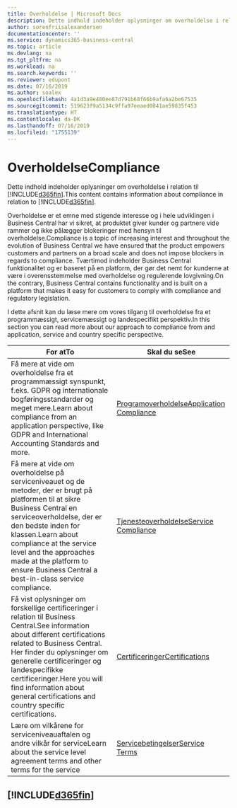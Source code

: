 ```yaml
---
title: Overholdelse | Microsoft Docs
description: Dette indhold indeholder oplysninger om overholdelse i relation til Business Central.
author: sorenfriisalexandersen
documentationcenter: ''
ms.service: dynamics365-business-central
ms.topic: article
ms.devlang: na
ms.tgt_pltfrm: na
ms.workload: na
ms.search.keywords: ''
ms.reviewer: edupont
ms.date: 07/16/2019
ms.author: soalex
ms.openlocfilehash: 4a1d3a9e480ee87d791b68f66b9afa6a2be67535
ms.sourcegitcommit: 519623f9a5134c9ffa97eeaed0841ae59835f453
ms.translationtype: HT
ms.contentlocale: da-DK
ms.lasthandoff: 07/16/2019
ms.locfileid: "1755139"
---
```

# <a name="compliance"></a><span data-ttu-id="394f9-103">Overholdelse</span><span class="sxs-lookup"><span data-stu-id="394f9-103">Compliance</span></span>
<span data-ttu-id="394f9-104">Dette indhold indeholder oplysninger om overholdelse i relation til [!INCLUDE[d365fin](../includes/d365fin_md.md)].</span><span class="sxs-lookup"><span data-stu-id="394f9-104">This content contains information about compliance in relation to [!INCLUDE[d365fin](../includes/d365fin_md.md)].</span></span>  

<span data-ttu-id="394f9-105">Overholdelse er et emne med stigende interesse og i hele udviklingen i Business Central har vi sikret, at produktet giver kunder og partnere vide rammer og ikke pålægger blokeringer med hensyn til overholdelse.</span><span class="sxs-lookup"><span data-stu-id="394f9-105">Compliance is a topic of increasing interest and throughout the evolution of Business Central we have ensured that the product empowers customers and partners on a broad scale and does not impose blockers in regards to compliance.</span></span> <span data-ttu-id="394f9-106">Tværtimod indeholder Business Central funktionalitet og er baseret på en platform, der gør det nemt for kunderne at være i overensstemmelse med overholdelse og regulerende lovgivning.</span><span class="sxs-lookup"><span data-stu-id="394f9-106">On the contrary, Business Central contains functionality and is built on a platform that makes it easy for customers to comply with compliance and regulatory legislation.</span></span>

<span data-ttu-id="394f9-107">I dette afsnit kan du læse mere om vores tilgang til overholdelse fra et programmæssigt, servicemæssigt og landespecifikt perspektiv.</span><span class="sxs-lookup"><span data-stu-id="394f9-107">In this section you can read more about our approach to compliance from and application, service and country specific perspective.</span></span>

|<span data-ttu-id="394f9-108">**For at**</span><span class="sxs-lookup"><span data-stu-id="394f9-108">**To**</span></span>|<span data-ttu-id="394f9-109">**Skal du se**</span><span class="sxs-lookup"><span data-stu-id="394f9-109">**See**</span></span>|  
|------------|-------------|  
|<span data-ttu-id="394f9-110">Få mere at vide om overholdelse fra et programmæssigt synspunkt, f.eks. GDPR og internationale bogføringsstandarder og meget mere.</span><span class="sxs-lookup"><span data-stu-id="394f9-110">Learn about compliance from an application perspective, like GDPR and International Accounting Standards and more.</span></span>|[<span data-ttu-id="394f9-111">Programoverholdelse</span><span class="sxs-lookup"><span data-stu-id="394f9-111">Application Compliance</span></span>](compliance-application-compliance.md)|  
|<span data-ttu-id="394f9-112">Få mere at vide om overholdelse på serviceniveauet og de metoder, der er brugt på platformen til at sikre Business Central en serviceoverholdelse, der er den bedste inden for klassen.</span><span class="sxs-lookup"><span data-stu-id="394f9-112">Learn about compliance at the service level and the approaches made at the platform to ensure Business Central a best-in-class service compliance.</span></span>|[<span data-ttu-id="394f9-113">Tjenesteoverholdelse</span><span class="sxs-lookup"><span data-stu-id="394f9-113">Service Compliance</span></span>](compliance-service-compliance.md)|  
|<span data-ttu-id="394f9-114">Få vist oplysninger om forskellige certificeringer i relation til Business Central.</span><span class="sxs-lookup"><span data-stu-id="394f9-114">See information about different certifications related to Business Central.</span></span> <span data-ttu-id="394f9-115">Her finder du oplysninger om generelle certificeringer og landespecifikke certificeringer.</span><span class="sxs-lookup"><span data-stu-id="394f9-115">Here you will find information about general certifications and country specific certifications.</span></span>|[<span data-ttu-id="394f9-116">Certificeringer</span><span class="sxs-lookup"><span data-stu-id="394f9-116">Certifications</span></span>](compliance-certifications.md)|  
|<span data-ttu-id="394f9-117">Lære om vilkårene for serviceniveauaftalen og andre vilkår for service</span><span class="sxs-lookup"><span data-stu-id="394f9-117">Learn about the service level agreement terms and other terms for the service</span></span>|[<span data-ttu-id="394f9-118">Servicebetingelser</span><span class="sxs-lookup"><span data-stu-id="394f9-118">Service Terms</span></span>](compliance-service-compliance.md#service-terms)|  

## [!INCLUDE[d365fin](../includes/free_trial_md.md)]  
